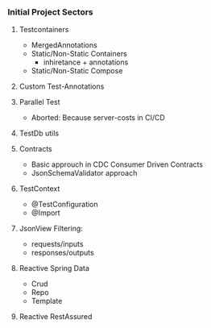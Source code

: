 ### Initial Project Sectors

1. Testcontainers
   * MergedAnnotations
   * Static/Non-Static Containers
     - inhiretance + annotations
   * Static/Non-Static Compose


2. Custom Test-Annotations


3. Parallel Test
   * Aborted: Because server-costs in CI/CD


4. TestDb utils


5. Contracts
   - Basic approuch in CDC Consumer Driven Contracts
   - JsonSchemaValidator approach


6. TestContext
   - @TestConfiguration
   - @Import


7. JsonView Filtering:
   - requests/inputs
   - responses/outputs


8. Reactive Spring Data
    - Crud
    - Repo 
    - Template
   
9. Reactive RestAssured